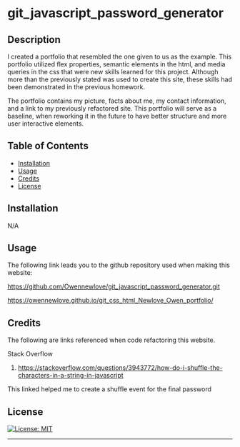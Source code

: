 # git_javascript_password_generator

## Description

I created a portfolio that resembled the one given to us as the example. This portfolio utilized flex properties, semantic elements in the html, and media queries in the css that were new skills learned for this project. Although more than the previously stated was used to create this site, these skills had been demonstrated in the previous homework. 

The portfolio contains my picture, facts about me, my contact information, and a link to my previously refactored site. This portfolio will serve as a baseline, when reworking it in the future to have better structure and more user interactive elements. 


## Table of Contents


- [Installation](#installation)
- [Usage](#usage)
- [Credits](#credits)
- [License](#license)

## Installation

N/A

## Usage

The following link leads you to the github repository used when making this website:

https://github.com/Owennewlove/git_javascript_password_generator.git

https://owennewlove.github.io/git_css_html_Newlove_Owen_portfolio/


## Credits

The following are links referenced when code refactoring this website. 

Stack Overflow
 1. https://stackoverflow.com/questions/3943772/how-do-i-shuffle-the-characters-in-a-string-in-javascript

This linked helped me to create a shuffle event for the final password



## License

[![License: MIT](https://img.shields.io/badge/License-MIT-yellow.svg)](https://opensource.org/licenses/MIT)

---

